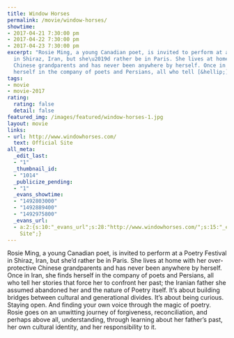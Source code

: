 ```yaml
---
title: Window Horses
permalink: /movie/window-horses/
showtime:
- 2017-04-21 7:30:00 pm
- 2017-04-22 7:30:00 pm
- 2017-04-23 7:30:00 pm
excerpt: "Rosie Ming, a young Canadian poet, is invited to perform at a Poetry Festival
  in Shiraz, Iran, but she\u2019d rather be in Paris. She lives at home with her over-protective
  Chinese grandparents and has never been anywhere by herself. Once in Iran, she finds
  herself in the company of poets and Persians, all who tell [&hellip;]"
tags:
- movie
- movie-2017
rating:
  rating: false
  detail: false
featured_img: /images/featured/window-horses-1.jpg
layout: movie
links:
- url: http://www.windowhorses.com/
  text: Official Site
all_meta:
  _edit_last:
  - "1"
  _thumbnail_id:
  - "1014"
  _publicize_pending:
  - "1"
  _evans_showtime:
  - "1492803000"
  - "1492889400"
  - "1492975800"
  _evans_url:
  - a:2:{s:10:"_evans_url";s:28:"http://www.windowhorses.com/";s:15:"_evans_url_name";s:13:"Official
    Site";}
---
```


<div class="overview" dir="auto">Rosie Ming, a young Canadian poet, is invited to perform at a Poetry Festival in Shiraz, Iran, but she’d rather be in Paris. She lives at home with her over-protective Chinese grandparents and has never been anywhere by herself. Once in Iran, she finds herself in the company of poets and Persians, all who tell her stories that force her to confront her past; the Iranian father she assumed abandoned her and the nature of Poetry itself. It’s about building bridges between cultural and generational divides. It’s about being curious. Staying open. And finding your own voice through the magic of poetry. Rosie goes on an unwitting journey of forgiveness, reconciliation, and perhaps above all, understanding, through learning about her father’s past, her own cultural identity, and her responsibility to it. </div>